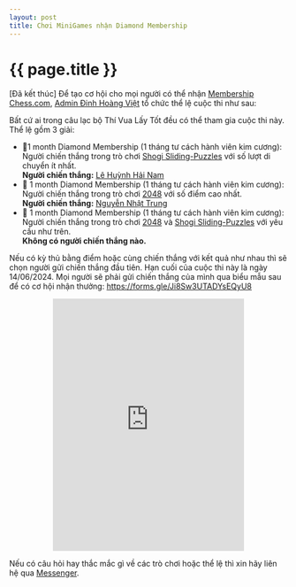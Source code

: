 ```yaml
---
layout: post
title: Chơi MiniGames nhận Diamond Membership
---
```


{{ page.title }}
================

[Đã kết thúc]
Để tạo cơ hội cho mọi người có thể nhận <a href="https://www.chess.com/membership">Membership Chess.com</a>, <a href="https://thivualaytot.github.io/team#admins"><i class="bx bx-user"></i>Admin Đinh Hoàng Việt</a>
tổ chức thể lệ cuộc thi như sau:

Bất cứ ai trong câu lạc bộ Thí Vua Lấy Tốt đều có thể tham gia cuộc thi này. Thể lệ gồm 3 giải:
<ul>
  <li>💎1 month Diamond Membership (1 tháng tư cách hành viên kim cương): Người chiến thắng trong trò chơi <a href="https://thivualaytot.github.io/game/sliding">Shogi Sliding-Puzzles</a> với số lượt di chuyển ít nhất.</li> <b>Người chiến thắng:</b> <a href="https://chess.com/member/Le-Huynh-Hai-Nam-2010">Lê Huỳnh Hải Nam</a>
  <li>💎 1 month Diamond Membership (1 tháng tư cách hành viên kim cương): Người chiến thắng trong trò chơi <a href="https://thivualaytot.github.io/game/2048">2048</a> với số điểm cao nhất.</li> <b>Người chiến thắng:</b> <a href="https://chess.com/member/trungnumber1kingchess">Nguyễn Nhật Trung</a>
  <li>💎 1 month Diamond Membership (1 tháng tư cách hành viên kim cương): Người chiến thắng trong trò chơi <a href="https://thivualaytot.github.io/game/2048">2048</a> và <a href="https://thivualaytot.github.io/game/sliding">Shogi Sliding-Puzzles</a> với yêu cầu như trên.</li> <b>Không có người chiến thắng nào.</b>
</ul>

Nếu có kỳ thủ bằng điểm hoặc cùng chiến thắng với kết quả như nhau thì sẽ chọn người gửi chiến thắng đầu tiên. 
Hạn cuối của cuộc thi này là ngày 14/06/2024. Mọi người sẽ phải gửi chiến thắng của mình qua biểu mẫu sau để có cơ hội nhận thưởng: <a href="https://forms.gle/Ji8Sw3UTADYsEQyU8">https://forms.gle/Ji8Sw3UTADYsEQyU8</a>

<p align="center"><iframe src="https://docs.google.com/forms/d/e/1FAIpQLSfQDlPYhjiLh7fDmfD1H0bjfyaNaQYb7dfgpvKSnwKeO2gAFA/viewform?embedded=true" width="346" height="456" frameborder="0" marginheight="0" marginwidth="0">Đang tải…</iframe></p>

Nếu có câu hỏi hay thắc mắc gì về các trò chơi hoặc thể lệ thì xin hãy liên hệ qua <a href="https://m.me/103559542712501">Messenger</a>.
